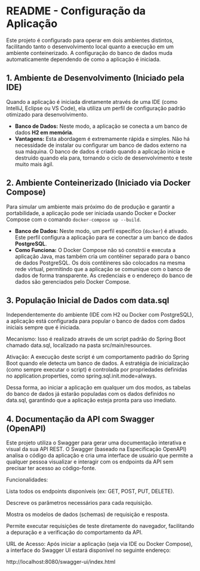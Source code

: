 # README - Configuração da Aplicação

Este projeto é configurado para operar em dois ambientes distintos, facilitando tanto o desenvolvimento local quanto a
execução em um ambiente conteinerizado. A configuração do banco de dados muda automaticamente dependendo de como a
aplicação é iniciada.

## 1. Ambiente de Desenvolvimento (Iniciado pela IDE)

Quando a aplicação é iniciada diretamente através de uma IDE (como IntelliJ, Eclipse ou VS Code), ela utiliza um perfil
de configuração padrão otimizado para desenvolvimento.

- **Banco de Dados:** Neste modo, a aplicação se conecta a um banco de dados **H2 em memória**.
- **Vantagens:** Esta abordagem é extremamente rápida e simples. Não há necessidade de instalar ou configurar um banco
  de dados externo na sua máquina. O banco de dados é criado quando a aplicação inicia e destruído quando ela para,
  tornando o ciclo de desenvolvimento e teste muito mais ágil.

## 2. Ambiente Conteinerizado (Iniciado via Docker Compose)

Para simular um ambiente mais próximo do de produção e garantir a portabilidade, a aplicação pode ser iniciada usando
Docker e Docker Compose com o comando `docker-compose up --build`.

- **Banco de Dados:** Neste modo, um perfil específico (`docker`) é ativado. Este perfil configura a aplicação para se
  conectar a um banco de dados **PostgreSQL**.
- **Como Funciona:** O Docker Compose não só constrói e executa a aplicação Java, mas também cria um contêiner separado
  para o banco de dados PostgreSQL. Os dois contêineres são colocados na mesma rede virtual, permitindo que a aplicação
  se comunique com o banco de dados de forma transparente. As credenciais e o endereço do banco de dados são gerenciados
  pelo Docker Compose.

## 3. População Inicial de Dados com data.sql

Independentemente do ambiente (IDE com H2 ou Docker com PostgreSQL), a aplicação está configurada para popular o
banco de dados com dados iniciais sempre que é iniciada.

Mecanismo: Isso é realizado através de um script padrão do Spring Boot chamado data.sql, localizado na pasta
src/main/resources.

Ativação: A execução deste script é um comportamento padrão do Spring Boot quando ele detecta um banco de dados. A
estratégia de inicialização (como sempre executar o script) é controlada por propriedades definidas no
application.properties, como spring.sql.init.mode=always.

Dessa forma, ao iniciar a aplicação em qualquer um dos modos, as tabelas do banco de dados já estarão populadas com os
dados definidos no data.sql, garantindo que a aplicação esteja pronta para uso imediato.

## 4. Documentação da API com Swagger (OpenAPI)

Este projeto utiliza o Swagger para gerar uma documentação interativa e visual da sua API REST. O Swagger (baseado na
Especificação OpenAPI) analisa o código da aplicação e cria uma interface de usuário que permite a qualquer pessoa
visualizar e interagir com os endpoints da API sem precisar ter acesso ao código-fonte.

Funcionalidades:

Lista todos os endpoints disponíveis (ex: GET, POST, PUT, DELETE).

Descreve os parâmetros necessários para cada requisição.

Mostra os modelos de dados (schemas) de requisição e resposta.

Permite executar requisições de teste diretamente do navegador, facilitando a depuração e a verificação do comportamento
da API.

URL de Acesso:
Após iniciar a aplicação (seja via IDE ou Docker Compose), a interface do Swagger UI estará disponível no seguinte
endereço:

http://localhost:8080/swagger-ui/index.html